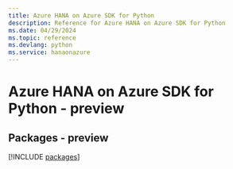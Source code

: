 ```yaml
---
title: Azure HANA on Azure SDK for Python
description: Reference for Azure HANA on Azure SDK for Python
ms.date: 04/29/2024
ms.topic: reference
ms.devlang: python
ms.service: hanaonazure
---
```

# Azure HANA on Azure SDK for Python - preview
## Packages - preview
[!INCLUDE [packages](hana-on-azure-index.md)]